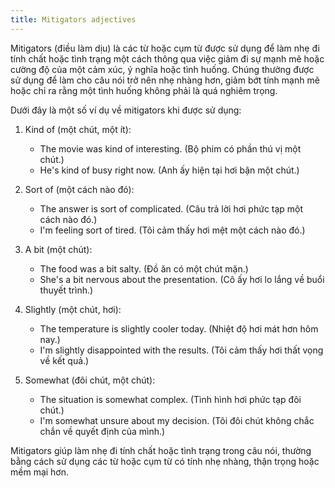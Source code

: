 ```yaml
---
title: Mitigators adjectives
---
```


Mitigators (điều làm dịu) là các từ hoặc cụm từ được sử dụng để làm nhẹ đi tính chất hoặc tình trạng một cách thông qua việc giảm đi sự mạnh mẽ hoặc cường độ của một cảm xúc, ý nghĩa hoặc tình huống. Chúng thường được sử dụng để làm cho câu nói trở nên nhẹ nhàng hơn, giảm bớt tính mạnh mẽ hoặc chỉ ra rằng một tình huống không phải là quá nghiêm trọng.

Dưới đây là một số ví dụ về mitigators khi được sử dụng:

1.  Kind of (một chút, một ít):

    - The movie was kind of interesting. (Bộ phim có phần thú vị một chút.)
    - He's kind of busy right now. (Anh ấy hiện tại hơi bận một chút.)

2.  Sort of (một cách nào đó):

    - The answer is sort of complicated. (Câu trả lời hơi phức tạp một cách nào đó.)
    - I'm feeling sort of tired. (Tôi cảm thấy hơi mệt một cách nào đó.)

3.  A bit (một chút):

    - The food was a bit salty. (Đồ ăn có một chút mặn.)
    - She's a bit nervous about the presentation. (Cô ấy hơi lo lắng về buổi thuyết trình.)

4.  Slightly (một chút, hơi):

    - The temperature is slightly cooler today. (Nhiệt độ hơi mát hơn hôm nay.)
    - I'm slightly disappointed with the results. (Tôi cảm thấy hơi thất vọng về kết quả.)

5.  Somewhat (đôi chút, một chút):

    - The situation is somewhat complex. (Tình hình hơi phức tạp đôi chút.)
    - I'm somewhat unsure about my decision. (Tôi đôi chút không chắc chắn về quyết định của mình.)

Mitigators giúp làm nhẹ đi tính chất hoặc tình trạng trong câu nói, thường bằng cách sử dụng các từ hoặc cụm từ có tính nhẹ nhàng, thận trọng hoặc mềm mại hơn.
